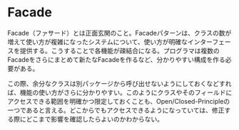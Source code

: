 # Facade

Facade（ファサード）とは正面玄関のこと。Facadeパターンは、クラスの数が増えて使い方が複雑になったシステムについて、使い方が明確なインターフェースを提供する。こうすることで各機能が疎結合になる。プログラマは複数のFacadeをさらにまとめて新たなFacadeを作るなど、分かりやすい構成を作る必要がある。

この際、余分なクラスは別パッケージから呼び出せないようにしておくなどすれば、機能の使い方がさらに分かりやすい。このようにクラスやそのフィールドにアクセスできる範囲を明確かつ限定しておくことも、Open/Closed-Principleの一つであると言える。どこからでもアクセスできるようになっていては、修正する際にどこまで影響を確認したらよいのかわからない。